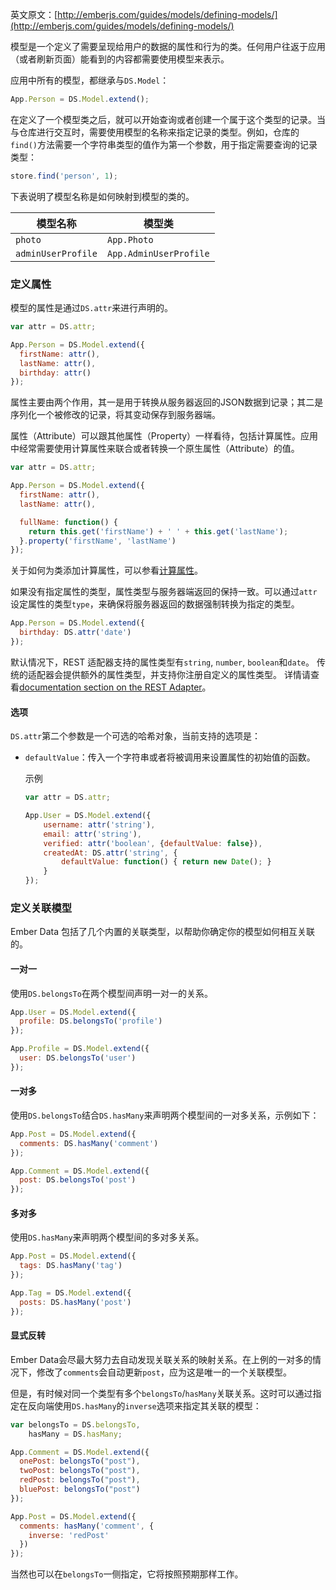 英文原文：[http://emberjs.com/guides/models/defining-models/](http://emberjs.com/guides/models/defining-models/)

模型是一个定义了需要呈现给用户的数据的属性和行为的类。任何用户往返于应用（或者刷新页面）能看到的内容都需要使用模型来表示。

应用中所有的模型，都继承与`DS.Model`：

```javascript
App.Person = DS.Model.extend();
```

在定义了一个模型类之后，就可以开始查询或者创建一个属于这个类型的记录。当与仓库进行交互时，需要使用模型的名称来指定记录的类型。例如，仓库的`find()`方法需要一个字符串类型的值作为第一个参数，用于指定需要查询的记录类型：

```js
store.find('person', 1);
```

下表说明了模型名称是如何映射到模型的类的。

<table>
  <thead>
  <tr>
    <th>模型名称</th>
    <th>模型类</th>
  </tr>
  </thead>
  <tr>
    <td><code>photo</code></td>
    <td><code>App.Photo</code></td>
  </tr>
  <tr>
    <td><code>adminUserProfile</code></td>
    <td><code>App.AdminUserProfile</code></td>
  </tr>
</table>

### 定义属性

模型的属性是通过`DS.attr`来进行声明的。

```javascript
var attr = DS.attr;

App.Person = DS.Model.extend({
  firstName: attr(),
  lastName: attr(),
  birthday: attr()
});
```

属性主要由两个作用，其一是用于转换从服务器返回的JSON数据到记录；其二是序列化一个被修改的记录，将其变动保存到服务器端。

属性（Attribute）可以跟其他属性（Property）一样看待，包括计算属性。应用中经常需要使用计算属性来联合或者转换一个原生属性（Attribute）的值。

```javascript
var attr = DS.attr;

App.Person = DS.Model.extend({
  firstName: attr(),
  lastName: attr(),

  fullName: function() {
    return this.get('firstName') + ' ' + this.get('lastName');
  }.property('firstName', 'lastName')
});
```

关于如何为类添加计算属性，可以参看[计算属性](/guides/object-model/computed-properties)。

如果没有指定属性的类型，属性类型与服务器端返回的保持一致。可以通过`attr`设定属性的类型`type`，来确保将服务器返回的数据强制转换为指定的类型。

```js
App.Person = DS.Model.extend({
  birthday: DS.attr('date')
});
```

默认情况下，REST 适配器支持的属性类型有`string`, `number`, `boolean`和`date`。
传统的适配器会提供额外的属性类型，并支持你注册自定义的属性类型。
详情请查看[documentation section on the REST Adapter](/guides/models/the-rest-adapter)。

#### 选项

`DS.attr`第二个参数是一个可选的哈希对象，当前支持的选项是：

- `defaultValue`：传入一个字符串或者将被调用来设置属性的初始值的函数。

  示例

  ```JavaScript
  var attr = DS.attr;

  App.User = DS.Model.extend({
      username: attr('string'),
      email: attr('string'),
      verified: attr('boolean', {defaultValue: false}),
      createdAt: DS.attr('string', {
          defaultValue: function() { return new Date(); }
      }
  });
  ```

### 定义关联模型

Ember Data 包括了几个内置的关联类型，以帮助你确定你的模型如何相互关联的。

#### 一对一

使用`DS.belongsTo`在两个模型间声明一对一的关系。

```js
App.User = DS.Model.extend({
  profile: DS.belongsTo('profile')
});

App.Profile = DS.Model.extend({
  user: DS.belongsTo('user')
});
```

#### 一对多

使用`DS.belongsTo`结合`DS.hasMany`来声明两个模型间的一对多关系，示例如下：

```js
App.Post = DS.Model.extend({
  comments: DS.hasMany('comment')
});

App.Comment = DS.Model.extend({
  post: DS.belongsTo('post')
});
```

#### 多对多

使用`DS.hasMany`来声明两个模型间的多对多关系。

```js
App.Post = DS.Model.extend({
  tags: DS.hasMany('tag')
});

App.Tag = DS.Model.extend({
  posts: DS.hasMany('post')
});
```

#### 显式反转

Ember
Data会尽最大努力去自动发现关联关系的映射关系。在上例的一对多的情况下，修改了`comments`会自动更新`post`，应为这是唯一的一个关联模型。

但是，有时候对同一个类型有多个`belongsTo`/`hasMany`关联关系。这时可以通过指定在反向端使用`DS.hasMany`的`inverse`选项来指定其关联的模型：

```javascript
var belongsTo = DS.belongsTo,
    hasMany = DS.hasMany;

App.Comment = DS.Model.extend({
  onePost: belongsTo("post"),
  twoPost: belongsTo("post"),
  redPost: belongsTo("post"),
  bluePost: belongsTo("post")
});

App.Post = DS.Model.extend({
  comments: hasMany('comment', {
    inverse: 'redPost'
  })
});
```

当然也可以在`belongsTo`一侧指定，它将按照预期那样工作。

